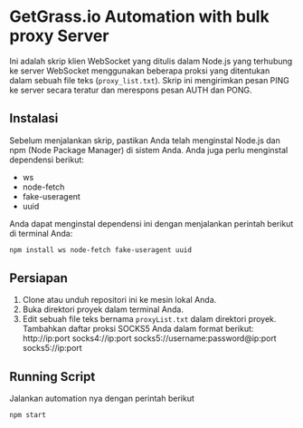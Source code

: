 # GetGrass.io Automation with bulk proxy Server

Ini adalah skrip klien WebSocket yang ditulis dalam Node.js yang terhubung ke server WebSocket menggunakan beberapa proksi yang ditentukan dalam sebuah file teks (`proxy_list.txt`). Skrip ini mengirimkan pesan PING ke server secara teratur dan merespons pesan AUTH dan PONG.

 
## Instalasi

Sebelum menjalankan skrip, pastikan Anda telah menginstal Node.js dan npm (Node Package Manager) di sistem Anda. Anda juga perlu menginstal dependensi berikut:

- ws
- node-fetch
- fake-useragent
- uuid

Anda dapat menginstal dependensi ini dengan menjalankan perintah berikut di terminal Anda:

```bash
npm install ws node-fetch fake-useragent uuid
```

## Persiapan

1. Clone atau unduh repositori ini ke mesin lokal Anda.
2. Buka direktori proyek dalam terminal Anda.
3. Edit sebuah file teks bernama `proxyList.txt` dalam direktori proyek. Tambahkan daftar proksi SOCKS5 Anda dalam format berikut:
http://ip:port
socks4://ip:port
socks5://username:password@ip:port
socks5://ip:port

## Running Script
 Jalankan automation nya dengan perintah berikut
```bash
npm start
```